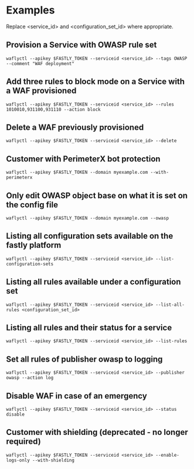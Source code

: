 # Examples

Replace <service_id> and <configuration_set_id> where appropriate.

## Provision a Service with OWASP rule set
`waflyctl --apikey $FASTLY_TOKEN --serviceid <service_id> --tags OWASP --comment "WAF deployment"`

## Add three rules to block mode on a Service with a WAF provisioned
`waflyctl --apikey $FASTLY_TOKEN --serviceid <service_id> --rules 1010010,931100,931110 --action block`

## Delete a WAF previously provisioned
`waflyctl --apikey $FASTLY_TOKEN --serviceid <service_id> --delete`

## Customer with PerimeterX bot protection
`waflyctl --apikey $FASTLY_TOKEN --domain myexample.com --with-perimeterx`

## Only edit OWASP object base on what it is set on the config file
`waflyctl --apikey $FASTLY_TOKEN --domain myexample.com --owasp`

## Listing all configuration sets available on the fastly platform
`waflyctl --apikey $FASTLY_TOKEN --serviceid <service_id> --list-configuration-sets`

## Listing all rules available under a configuration set
`waflyctl --apikey $FASTLY_TOKEN --serviceid <service_id> --list-all-rules <configuration_set_id>`

## Listing all rules and their status for a service
`waflyctl --apikey $FASTLY_TOKEN --serviceid <service_id> --list-rules`

## Set all rules of publisher owasp to logging 
`waflyctl --apikey $FASTLY_TOKEN --serviceid <service_id> --publisher owasp --action log`

## Disable WAF in case of an emergency
`waflyctl --apikey $FASTLY_TOKEN --serviceid <service_id> --status disable`

## Customer with shielding (deprecated - no longer required)
`waflyctl --apikey $FASTLY_TOKEN --serviceid <service_id> --enable-logs-only --with-shielding`
